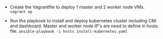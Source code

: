 * Create the Vagrantfile to deploy 1 master and 2 worker node VMs.
`vagrant up`

* Run the playbook to install and deploy kubernetes cluster including CNI and dashboard. Master and worker node IP's are need to define in hosts file.
`ansible-playbook -i hosts install-kubernetes.yaml`
